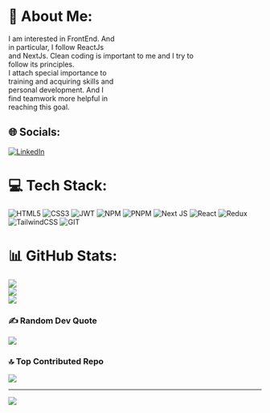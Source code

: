 # 💫 About Me:
I am interested in FrontEnd. And<br>in particular, I follow ReactJs<br>and NextJs. Clean coding is important to me and I try to<br>follow its principles.<br>I attach special importance to<br>training and acquiring skills and<br>personal development. And I<br>find teamwork more helpful in<br>reaching this goal.


## 🌐 Socials:
[![LinkedIn](https://img.shields.io/badge/LinkedIn-%230077B5.svg?logo=linkedin&logoColor=white)](https://linkedin.com/in/behrouzam)

# 💻 Tech Stack:
![HTML5](https://img.shields.io/badge/html5-%23E34F26.svg?style=for-the-badge&logo=html5&logoColor=white) ![CSS3](https://img.shields.io/badge/css3-%231572B6.svg?style=for-the-badge&logo=css3&logoColor=white) ![JWT](https://img.shields.io/badge/JWT-black?style=for-the-badge&logo=JSON%20web%20tokens) ![NPM](https://img.shields.io/badge/NPM-%23CB3837.svg?style=for-the-badge&logo=npm&logoColor=white) ![PNPM](https://img.shields.io/badge/pnpm-%234a4a4a.svg?style=for-the-badge&logo=pnpm&logoColor=f69220) ![Next JS](https://img.shields.io/badge/Next-black?style=for-the-badge&logo=next.js&logoColor=white) ![React](https://img.shields.io/badge/react-%2320232a.svg?style=for-the-badge&logo=react&logoColor=%2361DAFB) ![Redux](https://img.shields.io/badge/redux-%23593d88.svg?style=for-the-badge&logo=redux&logoColor=white) ![TailwindCSS](https://img.shields.io/badge/tailwindcss-%2338B2AC.svg?style=for-the-badge&logo=tailwind-css&logoColor=white) ![GIT](https://img.shields.io/badge/Git-fc6d26?style=for-the-badge&logo=git&logoColor=white)
# 📊 GitHub Stats:
![](https://github-readme-stats.vercel.app/api?username=Beroozam&theme=dark&hide_border=false&include_all_commits=false&count_private=false)<br/>
![](https://github-readme-streak-stats.herokuapp.com/?user=Beroozam&theme=dark&hide_border=false)<br/>
![](https://github-readme-stats.vercel.app/api/top-langs/?username=Beroozam&theme=dark&hide_border=false&include_all_commits=false&count_private=false&layout=compact)

### ✍️ Random Dev Quote
![](https://quotes-github-readme.vercel.app/api?type=horizontal&theme=radical)

### 🔝 Top Contributed Repo
![](https://github-contributor-stats.vercel.app/api?username=Beroozam&limit=5&theme=dark&combine_all_yearly_contributions=true)

---
[![](https://visitcount.itsvg.in/api?id=Beroozam&icon=0&color=0)](https://visitcount.itsvg.in)

<!-- Proudly created with GPRM ( https://gprm.itsvg.in ) -->
